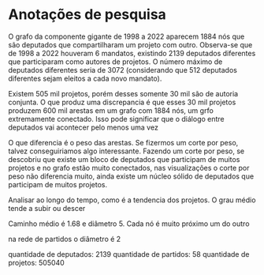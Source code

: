 # Anotações de pesquisa

O grafo da componente gigante de 1998 a 2022 aparecem 1884 nós que são deputados que compartilharam um projeto com outro. Observa-se que de 1998 a 2022 houveram 6 mandatos, existindo 2139 deputados diferentes que participaram como autores de projetos. O número máximo de deputados diferentes seria de 3072 (considerando que 512 deputados diferentes sejam eleitos a cada novo mandato).

Existem 505 mil projetos, porém desses somente 30 mil são de autoria conjunta. O que produz uma discrepancia é que esses 30 mil projetos produzem 600 mil arestas em um grafo com 1884 nós, um grfo extremamente conectado. Isso pode significar que o diálogo entre deputados vai acontecer pelo menos uma vez

O que diferencia é o peso das arestas. Se fizermos um corte por peso, talvez conseguiriamos algo interessante. Fazendo um corte por peso, se descobriu que existe um bloco de deputados que participam de muitos projetos e no grafo estão muito conectados, nas visualizações o corte por peso não diferencia muito, ainda existe um núcleo sólido de deputados que participam de muitos projetos.

Analisar ao longo do tempo, como é a tendencia dos projetos. O grau médio tende a subir ou descer

Caminho médio é 1.68 e diâmetro 5. Cada nó é muito próximo um do outro

na rede de partidos o diâmetro é 2

quantidade de deputados: 2139
quantidade de partidos: 58
quantidade de projetos: 505040
